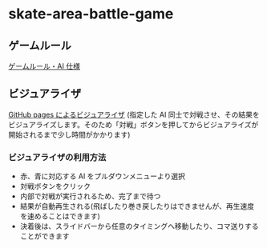 # skate-area-battle-game

## ゲームルール

[ゲームルール・AI 仕様](/rule.md)

## ビジュアライザ

[GitHub pages によるビジュアライザ](https://montplusa.github.io/skate-area-battle-game/)
(指定した AI 同士で対戦させ、その結果をビジュアライズします。そのため「対戦」ボタンを押してからビジュアライズが開始されるまで少し時間がかかります)

### ビジュアライザの利用方法

- 赤、青に対応する AI をプルダウンメニューより選択
- 対戦ボタンをクリック
- 内部で対戦が実行されるため、完了まで待つ
- 結果が自動再生される(飛ばしたり巻き戻したりはできませんが、再生速度を速めることはできます)
- 決着後は、スライドバーから任意のタイミングへ移動したり、コマ送りすることができます
